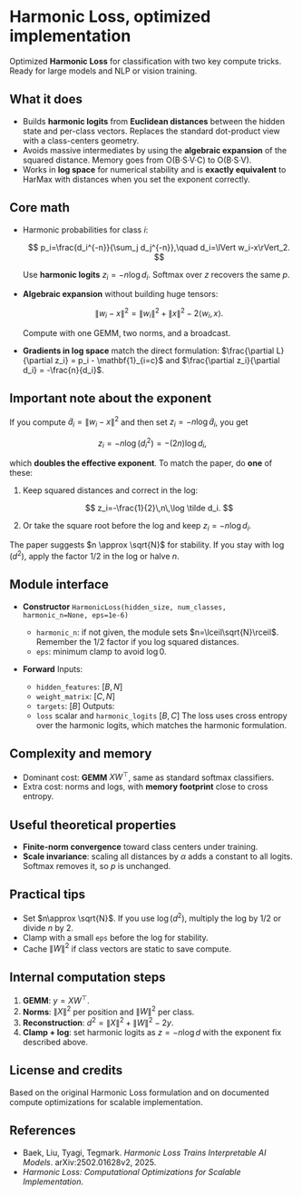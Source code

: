 # Harmonic Loss, optimized implementation

Optimized **Harmonic Loss** for classification with two key compute tricks. Ready for large models and NLP or vision training.

## What it does

*   Builds **harmonic logits** from **Euclidean distances** between the hidden state and per-class vectors. Replaces the standard dot-product view with a class-centers geometry.
*   Avoids massive intermediates by using the **algebraic expansion** of the squared distance. Memory goes from O(B·S·V·C) to O(B·S·V).
*   Works in **log space** for numerical stability and is **exactly equivalent** to HarMax with distances when you set the exponent correctly.

## Core math

*   Harmonic probabilities for class $i$:

    $$
    p_i=\frac{d_i^{-n}}{\sum_j d_j^{-n}},\quad d_i=\lVert w_i-x\rVert_2.
    $$

    Use **harmonic logits** $z_i = -n\log d_i$. Softmax over $z$ recovers the same $p$.

*   **Algebraic expansion** without building huge tensors:

    $$
    \lVert w_i-x\rVert^2=\lVert w_i\rVert^2+\lVert x\rVert^2-2\langle w_i,x\rangle.
    $$

    Compute with one GEMM, two norms, and a broadcast.

*   **Gradients in log space** match the direct formulation: $\frac{\partial L}{\partial z_i} = p_i - \mathbf{1}_{i=c}$ and $\frac{\partial z_i}{\partial d_i} = -\frac{n}{d_i}$.

## Important note about the exponent

If you compute $\tilde d_i = \lVert w_i - x \rVert^2$ and then set $z_i = -n\log\tilde d_i$, you get

$$
z_i = -n\log(d_i^2) = -(2n)\log d_i,
$$

which **doubles the effective exponent**. To match the paper, do **one** of these:

1.  Keep squared distances and correct in the log:

    $$
    z_i=-\frac{1}{2}\,n\,\log \tilde d_i.
    $$

2.  Or take the square root before the log and keep $z_i = -n\log d_i$.

The paper suggests $n \approx \sqrt{N}$ for stability. If you stay with $\log(d^2)$, apply the factor $1/2$ in the log or halve $n$.

## Module interface

*   **Constructor**
    `HarmonicLoss(hidden_size, num_classes, harmonic_n=None, eps=1e-6)`

    *   `harmonic_n`: if not given, the module sets $n=\lceil\sqrt{N}\rceil$. Remember the $1/2$ factor if you log squared distances.
    *   `eps`: minimum clamp to avoid $\log 0$.

*   **Forward**
    Inputs:

    *   `hidden_features`: $[B, N]$
    *   `weight_matrix`: $[C, N]$
    *   `targets`: $[B]$
        Outputs:
    *   `loss` scalar and `harmonic_logits` $[B, C]$
        The loss uses cross entropy over the harmonic logits, which matches the harmonic formulation.

## Complexity and memory

*   Dominant cost: **GEMM** $X W^\top$, same as standard softmax classifiers.
*   Extra cost: norms and logs, with **memory footprint** close to cross entropy.

## Useful theoretical properties

*   **Finite-norm convergence** toward class centers under training.
*   **Scale invariance**: scaling all distances by $\alpha$ adds a constant to all logits. Softmax removes it, so $p$ is unchanged.

## Practical tips

*   Set $n\approx \sqrt{N}$. If you use $\log(d^2)$, multiply the log by $1/2$ or divide $n$ by 2.
*   Clamp with a small `eps` before the log for stability.
*   Cache $\lVert W\rVert^2$ if class vectors are static to save compute.

## Internal computation steps

1.  **GEMM**: $y=XW^\top$.
2.  **Norms**: $\lVert X\rVert^2$ per position and $\lVert W\rVert^2$ per class.
3.  **Reconstruction**: $d^2=\lVert X\rVert^2+\lVert W\rVert^2-2y$.
4.  **Clamp + log**: set harmonic logits as $z=-n\log d$ with the exponent fix described above.

## License and credits

Based on the original Harmonic Loss formulation and on documented compute optimizations for scalable implementation.

## References

*   Baek, Liu, Tyagi, Tegmark. *Harmonic Loss Trains Interpretable AI Models*. arXiv:2502.01628v2, 2025.
*   *Harmonic Loss: Computational Optimizations for Scalable Implementation*.
